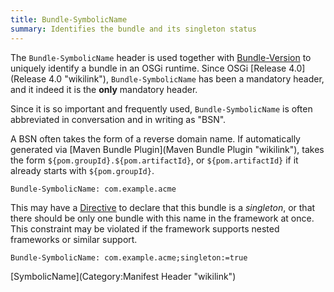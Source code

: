 ```yaml
---
title: Bundle-SymbolicName
summary: Identifies the bundle and its singleton status
---
```


The `Bundle-SymbolicName` header is used together with
[Bundle-Version](Bundle-Version "wikilink") to uniquely identify a
bundle in an OSGi runtime. Since OSGi [Release
4.0](Release 4.0 "wikilink"), `Bundle-SymbolicName` has been a mandatory
header, and it indeed it is the **only** mandatory header.

Since it is so important and frequently used, `Bundle-SymbolicName` is
often abbreviated in conversation and in writing as "BSN".

A BSN often takes the form of a reverse domain name. If automatically
generated via [Maven Bundle Plugin](Maven Bundle Plugin "wikilink"),
takes the form `${pom.groupId}.${pom.artifactId}`, or
`${pom.artifactId}` if it already starts with `${pom.groupId}`.

`Bundle-SymbolicName: com.example.acme`

This may have a [Directive](Directive "wikilink") to declare that this
bundle is a *singleton*, or that there should be only one bundle with
this name in the framework at once. This constraint may be violated if
the framework supports nested frameworks or similar support.

`Bundle-SymbolicName: com.example.acme;singleton:=true`

[SymbolicName](Category:Manifest Header "wikilink")

